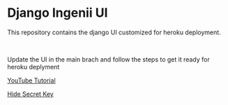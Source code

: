 # Django Ingenii UI

This repository contains the django UI customized for heroku deployment. 

<br>

Update the UI in the main brach and follow the steps to get it ready for heroku deplyment

[YouTube Tutorial](https://www.youtube.com/watch?v=V2rWvStauak)

[Hide Secret Key](https://dev.to/vladyslavnua/how-to-protect-your-django-secret-and-oauth-keys-53fl)